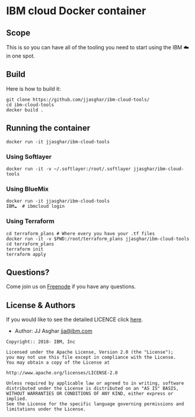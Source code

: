 # IBM cloud Docker container

## Scope

This is so you can have all of the tooling you need to start using
the IBM :cloud: in one spot.

## Build

Here is how to build it:

```shell
git clone https://github.com/jjasghar/ibm-cloud-tools/
cd ibm-cloud-tools
docker build .
```

## Running the container

```shell
docker run -it jjasghar/ibm-cloud-tools

```

### Using Softlayer

```shell
docker run -it -v ~/.softlayer:/root/.softlayer jjasghar/ibm-cloud-tools
```

### Using BlueMix

```shell
docker run -it jjasghar/ibm-cloud-tools
IBM☁️  # ibmcloud login
```

### Using Terraform

```shell
cd terraform_plans # Where every you have your .tf files
docker run -it -v $PWD:/root/terraform_plans jjasghar/ibm-cloud-tools
cd terraform_plans
terraform init
terraform apply
```

## Questions?

Come join us on [Freenode](http://webchat.freenode.net/?channels=ibmcloud) if you have
any questions.

## License & Authors

If you would like to see the detailed LICENCE click [here](./LICENCE).

- Author: JJ Asghar <jja@ibm.com>

```text
Copyright:: 2018- IBM, Inc

Licensed under the Apache License, Version 2.0 (the "License");
you may not use this file except in compliance with the License.
You may obtain a copy of the License at

http://www.apache.org/licenses/LICENSE-2.0

Unless required by applicable law or agreed to in writing, software
distributed under the License is distributed on an "AS IS" BASIS,
WITHOUT WARRANTIES OR CONDITIONS OF ANY KIND, either express or implied.
See the License for the specific language governing permissions and
limitations under the License.
```
